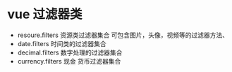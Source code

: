 # vue 过滤器类

* resoure.filters 资源类过滤器集合 可包含图片，头像，视频等的过滤器方法、
* date.filters 时间类的过滤器集合
* decimal.filters 数字处理的过滤器集合
* currency.filters 现金 货币过滤器集合

